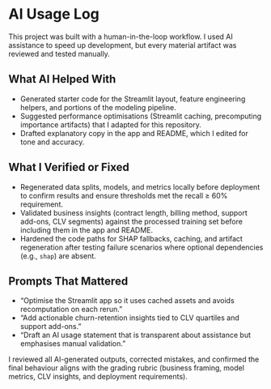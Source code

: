 # AI Usage Log

This project was built with a human-in-the-loop workflow. I used AI assistance to speed up development, but every material artifact was reviewed and tested manually.

## What AI Helped With

- Generated starter code for the Streamlit layout, feature engineering helpers, and portions of the modeling pipeline.
- Suggested performance optimisations (Streamlit caching, precomputing importance artifacts) that I adapted for this repository.
- Drafted explanatory copy in the app and README, which I edited for tone and accuracy.

## What I Verified or Fixed

- Regenerated data splits, models, and metrics locally before deployment to confirm results and ensure thresholds met the recall ≥ 60% requirement.
- Validated business insights (contract length, billing method, support add-ons, CLV segments) against the processed training set before including them in the app and README.
- Hardened the code paths for SHAP fallbacks, caching, and artifact regeneration after testing failure scenarios where optional dependencies (e.g., `shap`) are absent.

## Prompts That Mattered

- “Optimise the Streamlit app so it uses cached assets and avoids recomputation on each rerun.”
- “Add actionable churn-retention insights tied to CLV quartiles and support add-ons.”
- “Draft an AI usage statement that is transparent about assistance but emphasises manual validation.”

I reviewed all AI-generated outputs, corrected mistakes, and confirmed the final behaviour aligns with the grading rubric (business framing, model metrics, CLV insights, and deployment requirements).
